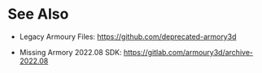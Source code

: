 # See Also

* Legacy Armoury Files: https://github.com/deprecated-armory3d

* Missing Armory 2022.08 SDK: https://gitlab.com/armoury3d/archive-2022.08

